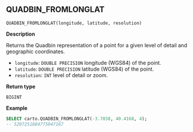 ## QUADBIN_FROMLONGLAT

```sql:signature
QUADBIN_FROMLONGLAT(longitude, latitude, resolution)
```

**Description**

Returns the Quadbin representation of a point for a given level of detail and geographic coordinates.

* `longitude`: `DOUBLE PRECISION` longitude (WGS84) of the point.
* `latitude`: `DOUBLE PRECISION` latitude (WGS84) of the point.
* `resolution`: `INT` level of detail or zoom.

**Return type**

`BIGINT`

**Example**

```sql
SELECT carto.QUADBIN_FROMLONGLAT(-3.7038, 40.4168, 4);
-- 5207251884775047167
```
